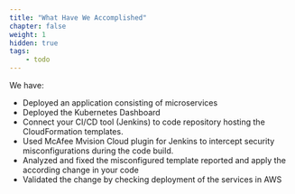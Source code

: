 ```yaml
---
title: "What Have We Accomplished"
chapter: false
weight: 1
hidden: true
tags:
    - todo
---
```


We have:

- Deployed an application consisting of microservices
- Deployed the Kubernetes Dashboard
- Connect your CI/CD tool (Jenkins) to code repository hosting the CloudFormation templates.
- Used McAfee Mvision Cloud plugin for Jenkins to intercept security misconfigurations during the code build.
- Analyzed and fixed the misconfigured template reported and apply the according change in your code
- Validated the change by checking deployment of the services in AWS


